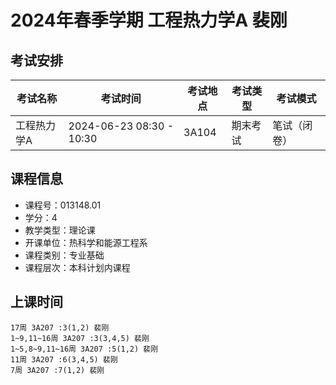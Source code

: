 # 2024年春季学期 工程热力学A 裴刚




## 考试安排

| 考试名称 | 考试时间 | 考试地点 | 考试类型 | 考试模式 |
| -------- | -------- | -------- | -------- | -------- |
| 工程热力学A | 2024-06-23 08:30 - 10:30 | 3A104 | 期末考试 | 笔试（闭卷） |





## 课程信息

- 课程号：013148.01
- 学分：4
- 教学类型：理论课
- 开课单位：热科学和能源工程系
- 课程类别：专业基础
- 课程层次：本科计划内课程

## 上课时间

```
17周 3A207 :3(1,2) 裴刚
1~9,11~16周 3A207 :3(3,4,5) 裴刚
1~5,8~9,11~16周 3A207 :5(1,2) 裴刚
11周 3A207 :6(3,4,5) 裴刚
7周 3A207 :7(1,2) 裴刚
```

